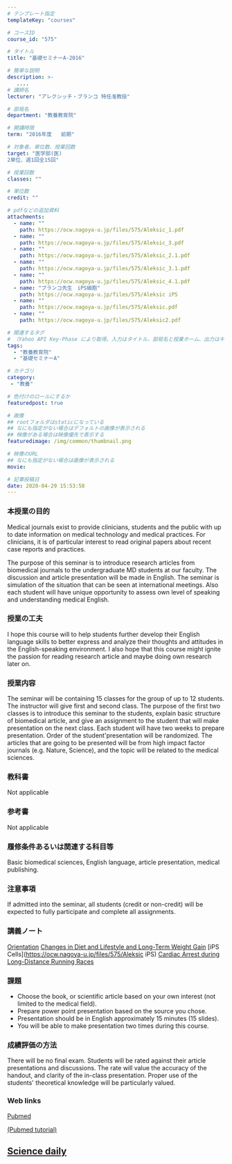 ```yaml
---
# テンプレート指定
templateKey: "courses"

# コースID
course_id: "575"

# タイトル
title: "基礎セミナーA-2016"

# 簡単な説明
description: >-
   ....
# 講師名
lecturer: "アレクシッチ・ブランコ 特任准教授"

# 部局名
department: "教養教育院"

# 開講時限
term: "2016年度	前期"

# 対象者、単位数、授業回数
target: "医学部(医)
2単位、週1回全15回"

# 授業回数
classes: ""

# 単位数
credit: ""

# pdfなどの追加資料
attachments:
  - name: "" 
    path: https://ocw.nagoya-u.jp/files/575/Aleksic_1.pdf
  - name: "" 
    path: https://ocw.nagoya-u.jp/files/575/Aleksic_3.pdf
  - name: "" 
    path: https://ocw.nagoya-u.jp/files/575/Aleksic_2.1.pdf
  - name: "" 
    path: https://ocw.nagoya-u.jp/files/575/Aleksic_3.1.pdf
  - name: "" 
    path: https://ocw.nagoya-u.jp/files/575/Aleksic_4.1.pdf
  - name: "ブランコ先生　iPS細胞" 
    path: https://ocw.nagoya-u.jp/files/575/Aleksic iPS
  - name: "" 
    path: https://ocw.nagoya-u.jp/files/575/Aleksic.pdf
  - name: "" 
    path: https://ocw.nagoya-u.jp/files/575/Aleksic2.pdf

# 関連するタグ
# （Yahoo API Key-Phase により取得。入力はタイトル、部局名と授業ホーム、出力はキーフレーズ（tags））
tags:
  - "教養教育院"
  - "基礎セミナーA"

# カテゴリ
category:
 - "教養"

# 色付けのロールにするか
featuredpost: true

# 画像
## rootフォルダはstaticになっている
## なにも指定がない場合はデフォルトの画像が表示される
## 映像がある場合は映像優先で表示する
featuredimage: /img/common/thumbnail.png

# 映像のURL
## なにも指定がない場合は画像が表示される
movie: 

# 記事投稿日
date: 2020-04-29 15:53:58
---
```


### 本授業の目的

Medical journals exist to provide clinicians, students and the public with up to date information on medical technology and medical practices. For clinicians, it is of particular interest to read original papers about recent case reports and practices.

The purpose of this seminar is to introduce research articles from biomedical journals to the undergraduate MD students at our faculty. The discussion and article presentation will be made in English. The seminar is simulation of the situation that can be seen at international meetings. Also each student will have unique opportunity to assess own level of speaking and understanding medical English.


### 授業の工夫

I hope this course will to help students further develop their English language skills to better express and analyze their thoughts and attitudes in the English-speaking environment. I also hope that this course might ignite the passion for reading research article and maybe doing own research later on.









### 授業内容

The seminar will be containing 15 classes for the group of up to 12 students. The instructor will give first and second class. The purpose of the first two classes is to introduce this seminar to the students, explain basic structure of biomedical article, and give an assignment to the student that will make presentation on the next class. Each student will have two weeks to prepare presentation. Order of the student'presentation will be randomized. The articles that are going to be presented will be from high impact factor journals (e.g. Nature, Science), and the topic will be related to the medical sciences.


### 教科書

Not applicable

### 参考書

Not applicable

### 履修条件あるいは関連する科目等

Basic biomedical sciences, English language, article presentation, medical publishing.


### 注意事項

If admitted into the seminar, all students (credit or non-credit) will be expected to fully participate and complete all assignments.






### 講義ノート

[Orientation](https://ocw.nagoya-u.jp/files/575/Aleksic_1.pdf) [Changes in Diet and Lifestyle and Long-Term Weight Gain](https://ocw.nagoya-u.jp/files/575/Aleksic2.pdf) [iPS Cells](https://ocw.nagoya-u.jp/files/575/Aleksic iPS) [Cardiac Arrest during Long-Distance Running Races](https://ocw.nagoya-u.jp/files/575/Aleksic.pdf) 

### 課題

* Choose the book, or scientific article based on your own interest (not limited to the medical field).
*  Prepare power point presentation based on the source you chose.
*  Presentation should be in English approximately 15 minutes (15 slides).
*  You will be able to make presentation two times during this course.




### 成績評価の方法

There will be no final exam. Students will be rated against their article presentations and discussions. The rate will value the accuracy of the handout, and clarity of the in-class presentation. Proper use of the students' theoretical knowledge will be particularly valued.


### Web links

[Pubmed](http://www.ncbi.nlm.nih.gov/pubmed/)

[(Pubmed tutorial)](http://www.youtube.com/watch?v=V0NYKFSphKY&list=PLBD13A2628C7A9965/)

[Science daily](http://www.sciencedaily.com/news/health_medicine//)
-----